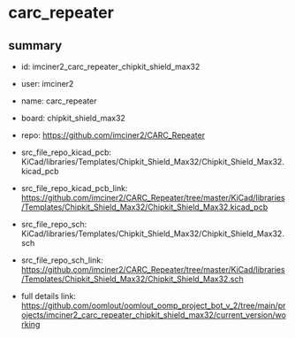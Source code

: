 # carc_repeater
 
## summary 
* id: imciner2_carc_repeater_chipkit_shield_max32
* user: imciner2
* name: carc_repeater
* board: chipkit_shield_max32
* repo: https://github.com/imciner2/CARC_Repeater
* src_file_repo_kicad_pcb: KiCad/libraries/Templates/Chipkit_Shield_Max32/Chipkit_Shield_Max32.kicad_pcb
* src_file_repo_kicad_pcb_link: https://github.com/imciner2/CARC_Repeater/tree/master/KiCad/libraries/Templates/Chipkit_Shield_Max32/Chipkit_Shield_Max32.kicad_pcb


* src_file_repo_sch: KiCad/libraries/Templates/Chipkit_Shield_Max32/Chipkit_Shield_Max32.sch
* src_file_repo_sch_link: https://github.com/imciner2/CARC_Repeater/tree/master/KiCad/libraries/Templates/Chipkit_Shield_Max32/Chipkit_Shield_Max32.sch
* full details link: https://github.com/oomlout/oomlout_oomp_project_bot_v_2/tree/main/projects/imciner2_carc_repeater_chipkit_shield_max32/current_version/working  







